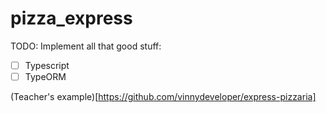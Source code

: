 # pizza_express

TODO: Implement all that good stuff:

- [ ] Typescript
- [ ] TypeORM

(Teacher's example)[https://github.com/vinnydeveloper/express-pizzaria]
